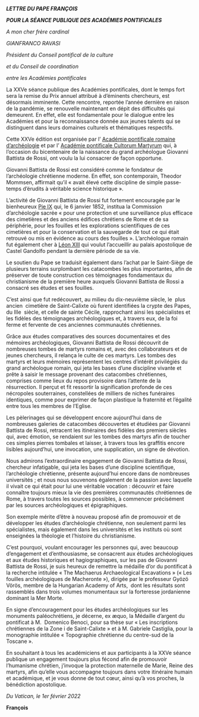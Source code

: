 ***LETTRE DU PAPE FRANÇOIS***

***POUR LA SÉANCE PUBLIQUE DES ACADÉMIES PONTIFICALES***

*A mon cher frère cardinal*

*GIANFRANCO RAVASI*

*Président du Conseil pontifical de la culture*

*et du Conseil de coordination*

*entre les Académies pontificales*

La XXVe séance publique des Académies pontificales, dont le temps fort sera la remise du Prix annuel attribué à d’éminents chercheurs, est désormais imminente. Cette rencontre, reportée l’année dernière en raison de la pandémie, se renouvelle maintenant en dépit des difficultés qui demeurent. En effet, elle est fondamentale pour le dialogue entre les Académies et pour la reconnaissance donnée aux jeunes talents qui se distinguent dans leurs domaines culturels et thématiques respectifs.

Cette XXVe édition est organisée par l’ [Académie pontificale romaine d’archéologie](https://www.vatican.va/content/romancuria/fr/pontificie-accademie/pontificia-accademia-archeologia.index.html) et par l’ [Académie pontificale Cultorum Martyrum](https://www.vatican.va/content/romancuria/fr/pontificie-accademie/pontificia-academia-cultorum-martyrum.index.html) qui, à l’occasion du bicentenaire de la naissance du grand archéologue Giovanni Battista de Rossi, ont voulu la lui consacrer de façon opportune.

Giovanni Battista de Rossi est considéré comme le fondateur de l’archéologie chrétienne moderne. En effet, son contemporain, Theodor Mommsen, affirmait qu’il « avait élevé cette discipline de simple passe-temps d’érudits à véritable science historique ».

L’activité de Giovanni Battista de Rossi fut fortement encouragée par le bienheureux [Pie IX](https://www.vatican.va/content/pius-ix/fr.html) qui, le 6 janvier 1852, institua la Commission d’archéologie sacrée « pour une protection et une surveillance plus efficace des cimetières et des anciens édifices chrétiens de Rome et de sa périphérie, pour les fouilles et les explorations scientifiques de ces cimetières et pour la conservation et la sauvegarde de tout ce qui était retrouvé ou mis en évidence au cours des fouilles ». L’archéologue romain fut également cher à [Léon XIII](https://www.vatican.va/content/leo-xiii/fr.html) qui voulut l’accueillir au palais apostolique de Castel Gandolfo pendant la dernière période de sa vie.

Le soutien du Pape se traduisit également dans l’achat par le Saint-Siège de plusieurs terrains surplombant les catacombes les plus importantes, afin de préserver de toute construction ces témoignages fondamentaux du christianisme de la première heure auxquels Giovanni Battista de Rossi a consacré ses études et ses fouilles.

C’est ainsi que fut redécouvert, au milieu du dix-neuvième siècle, le  plus ancien  cimetière de Saint-Calixte où furent identifiées la crypte des Papes, du IIIe  siècle, et celle de sainte Cécile, rapprochant ainsi les spécialistes et les fidèles des témoignages archéologiques et, à travers eux, de la foi ferme et fervente de ces anciennes communautés chrétiennes.

Grâce aux études comparatives des sources documentaires et des mémoires archéologiques, Giovanni Battista de Rossi découvrit de nombreuses tombes de martyrs romains et, avec des collaborateurs et de jeunes chercheurs, il relança le culte de ces martyrs. Les tombes des martyrs et leurs mémoires représentent les centres d’intérêt privilégiés du grand archéologue romain, qui jeta les bases d’une discipline vivante et prête à saisir le message provenant des catacombes chrétiennes, comprises comme lieux du repos provisoire dans l’attente de la résurrection. Il perçut et fit ressortir la signification profonde de ces nécropoles souterraines, constellées de milliers de niches funéraires identiques, comme pour exprimer de façon plastique la fraternité et l’égalité entre tous les membres de l’Eglise.

Les pèlerinages qui se développent encore aujourd’hui dans de nombreuses galeries de catacombes découvertes et étudiées par Giovanni Battista de Rossi, retracent les itinéraires des fidèles des premiers siècles qui, avec émotion, se rendaient sur les tombes des martyrs afin de toucher ces simples pierres tombales et laisser, à travers tous les graffitis encore lisibles aujourd’hui, une invocation, une supplication, un signe de dévotion.

Nous admirons l’extraordinaire engagement de Giovanni Battista de Rossi, chercheur infatigable, qui jeta les bases d’une discipline scientifique, l’archéologie chrétienne, présente aujourd’hui encore dans de nombreuses universités ; et nous nous souvenons également de la passion avec laquelle il vivait ce qui était pour lui une véritable vocation : découvrir et faire connaître toujours mieux la vie des premières communautés chrétiennes de Rome, à travers toutes les sources possibles, à commencer précisément par les sources archéologiques et épigraphiques.

Son exemple mérite d’être à nouveau proposé afin de promouvoir et de développer les études d’archéologie chrétienne, non seulement parmi les spécialistes, mais également dans les universités et les instituts où sont enseignées la théologie et l’histoire du christianisme.

C’est pourquoi, voulant encourager les personnes qui, avec beaucoup d’engagement et d’enthousiasme, se consacrent aux études archéologiques et aux études historiques et hagiographiques, sur les pas de Giovanni Battista de Rossi, je suis heureux de remettre la médaille d’or du pontificat à la recherche intitulée « The Machaerus Archaeological Excavations » (« Les fouilles archéologiques de Macheronte »), dirigée par le professeur Gyözö Vörös, membre de la Hungarian Academy of Arts,  dont les résultats sont rassemblés dans trois volumes monumentaux sur la forteresse jordanienne dominant la Mer Morte.

En signe d’encouragement pour les études archéologiques sur les monuments paléochrétiens, je décerne, ex æquo, la Médaille d’argent du pontificat à M.  Domenico Benoci, pour sa thèse sur « Les inscriptions chrétiennes de la Zone i de Saint-Calixte » et à M. Gabriele Castiglia, pour la monographie intitulée « Topographie chrétienne du centre-sud de la Toscane ».

En souhaitant à tous les académiciens et aux participants à la XXVe séance publique un engagement toujours plus fécond afin de promouvoir l’humanisme chrétien, j’invoque la protection maternelle de Marie, Reine des martyrs, afin qu’elle vous accompagne toujours dans votre itinéraire humain et académique, et je vous donne de tout cœur, ainsi qu’à vos proches, la bénédiction apostolique.

*Du Vatican, le 1er février 2022*

**François**